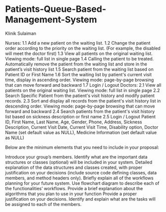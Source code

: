 # Patients-Queue-Based-Management-System

Klinik Sulaiman

Nurses:
1.1 Add a new patient on the waiting list.
1.2 Change the patient order according to the priority on the waiting list. (For example, the disabled will meet the doctor first)
1.3 View all patients on the original waiting list. Viewing mode: full list in single page
1.4 Calling the patient to be treated. Automatically remove the patient from the waiting list and store in the patient’s visit history list
1.5 Search patient from the waiting list based on Patient ID or First Name
1.6 Sort the waiting list by patient's current visit time, display in ascending order. Viewing mode: page-by-page browsing that can move forward and backward
1.7 Login / Logout
Doctors:
2.1 View all patients on the original waiting list. Viewing mode: full list in single page
2.2 Search Specific Patient from the patient's visit history and modify patient records.
2.3 Sort and display all records from the patient's visit history list in descending order. Viewing mode: page-by-page browsing that can move forward and backward
2.4 Search patients from the patient's visit history list based on sickness description or first name
2.5 Login / Logout
Patient ID, First Name, Last Name, Age, Gender, Phone, Address, Sickness Description, Current Visit Date, Current Visit Time, Disability option, Doctor Name (set default value as NULL), Medicine Information (set default value as NULL)

Below are the minimum elements that you need to include in your proposal:

Introduce your group’s members.
Identify what are the important data structures or classes (optional) will be included in your system.
Detailed explanation of the data structures and classes created, with proper justification on your decisions (include source code defining classes, data members, and method headers only).
Briefly explain all of the workflows planning for your future system.
Use flowchart diagram to describe each of the functionalities’ workflows.
Provide a brief explanation about the algorithms that you plan to use in your function
Provide a proper justification on your decisions.
Identify and explain what are the tasks will be assigned to each of the members.
